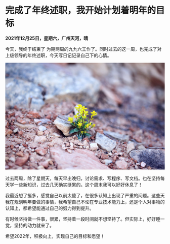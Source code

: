 # 完成了年终述职，我开始计划着明年的目标

**2021年12月25日，星期六，广州天河，晴**

今天，我终于结束了 为期两周的九九六工作了。同时过去的这一周，也完成了对上级领导的年终述职，今天写日记记录自己下的心情。

![211225-01.jpg](../img/211225-01.jpg)

过去两周，除了星期天，每天早出晚归，讨论需求、写程序、写文档。也在坚持每天学一些新知识，过去几天确实挺累的。这个周末我可以好好休息了！


我最近想了挺多，感觉自己以前太傻了，在很多认知上出现了严重的问题。这些天我在规划明年要做的事情，我希望自己不论在专业技术能力上，还是个人对事物的认知上，都希望能通过自己的努力得到提升。


有时候坚持做一件事，很累，坚持着一段时间就不想坚持了。但实际上，好好睡一觉，坚持的动力就来了。

希望2022年，积极向上，实现自己的目标和愿望！